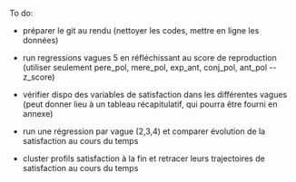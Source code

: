 To do:

- préparer le git au rendu (nettoyer les codes, mettre en ligne les données)

- run regressions vagues 5 en réfléchissant au score de reproduction (utiliser seulement pere_pol, mere_pol, exp_ant, conj_pol, ant_pol -- z_score)
- vérifier dispo des variables de satisfaction dans les différentes vagues (peut donner lieu à un tableau récapitulatif, qui pourra être fourni en annexe)
- run une régression par vague (2,3,4) et comparer évolution de la satisfaction au cours du temps
- cluster profils satisfaction à la fin et retracer leurs trajectoires de satisfaction au cours du temps
